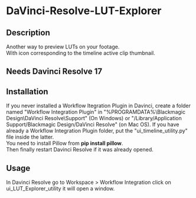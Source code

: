# DaVinci-Resolve-LUT-Explorer

## Description
Another way to preview LUTs on your footage.\
With icon corresponding to the timeline active clip thumbnail. 

## Needs Davinci Resolve 17

## Installation
If you never installed a Workflow Itegration Plugin in Davinci, 
create a folder named "Workflow Integration Plugin" in "%PROGRAMDATA%\Blackmagic Design\DaVinci Resolve\Support\" (On Windows) or 
"/Library/Application Support/Blackmagic Design/DaVinci Resolve" (on Mac OS). If you have already a Workflow Integration Plugin folder,
put the "ui_timeline_utility.py" file inside the latter.\
You need to install Pillow from **pip install pillow**.\
Then finally restart Davinci Resolve if it was already opened.

## Usage 
In Davinci Resolve go to Workspace > Workflow Integration click on ui_LUT_Explorer_utility it will open a window.
